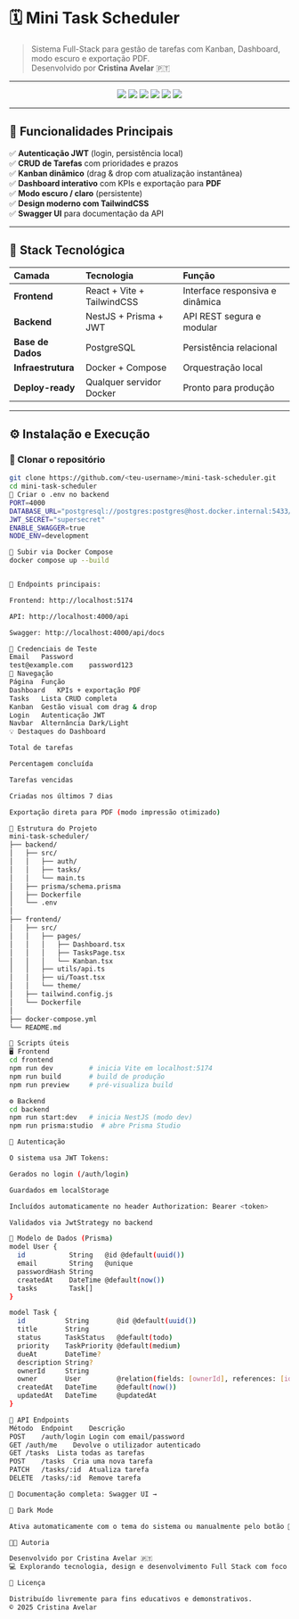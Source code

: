 
# 🗓️ Mini Task Scheduler  
> Sistema Full-Stack para gestão de tarefas com Kanban, Dashboard, modo escuro e exportação PDF.  
> Desenvolvido por **Cristina Avelar** 🇵🇹  

---

<p align="center">
  <img src="https://img.shields.io/badge/NestJS-Backend-red?style=flat-square&logo=nestjs" />
  <img src="https://img.shields.io/badge/React-Frontend-blue?style=flat-square&logo=react" />
  <img src="https://img.shields.io/badge/PostgreSQL-DB-336791?style=flat-square&logo=postgresql" />
  <img src="https://img.shields.io/badge/Docker-Compose-2496ED?style=flat-square&logo=docker" />
  <img src="https://img.shields.io/badge/TailwindCSS-Design-38B2AC?style=flat-square&logo=tailwindcss" />
  <img src="https://img.shields.io/badge/TypeScript-💙-007ACC?style=flat-square&logo=typescript" />
</p>

---

## 🌟 Funcionalidades Principais

✅ **Autenticação JWT** (login, persistência local)  
✅ **CRUD de Tarefas** com prioridades e prazos  
✅ **Kanban dinâmico** (drag & drop com atualização instantânea)  
✅ **Dashboard interativo** com KPIs e exportação para **PDF**  
✅ **Modo escuro / claro** (persistente)  
✅ **Design moderno com TailwindCSS**  
✅ **Swagger UI** para documentação da API  

---

## 🧩 Stack Tecnológica

| Camada | Tecnologia | Função |
|:--|:--|:--|
| **Frontend** | React + Vite + TailwindCSS | Interface responsiva e dinâmica |
| **Backend** | NestJS + Prisma + JWT | API REST segura e modular |
| **Base de Dados** | PostgreSQL | Persistência relacional |
| **Infraestrutura** | Docker + Compose | Orquestração local |
| **Deploy-ready** | Qualquer servidor Docker | Pronto para produção |

---

## ⚙️ Instalação e Execução

### 🔧 Clonar o repositório
```bash
git clone https://github.com/<teu-username>/mini-task-scheduler.git
cd mini-task-scheduler
📄 Criar o .env no backend
PORT=4000
DATABASE_URL="postgresql://postgres:postgres@host.docker.internal:5433/mts?schema=public"
JWT_SECRET="supersecret"
ENABLE_SWAGGER=true
NODE_ENV=development

🐳 Subir via Docker Compose
docker compose up --build


📍 Endpoints principais:

Frontend: http://localhost:5174

API: http://localhost:4000/api

Swagger: http://localhost:4000/api/docs

👥 Credenciais de Teste
Email	Password
test@example.com	password123
🧭 Navegação
Página	Função
Dashboard	KPIs + exportação PDF
Tasks	Lista CRUD completa
Kanban	Gestão visual com drag & drop
Login	Autenticação JWT
Navbar	Alternância Dark/Light
💡 Destaques do Dashboard

Total de tarefas

Percentagem concluída

Tarefas vencidas

Criadas nos últimos 7 dias

Exportação direta para PDF (modo impressão otimizado)

🧱 Estrutura do Projeto
mini-task-scheduler/
├── backend/
│   ├── src/
│   │   ├── auth/
│   │   ├── tasks/
│   │   └── main.ts
│   ├── prisma/schema.prisma
│   ├── Dockerfile
│   └── .env
│
├── frontend/
│   ├── src/
│   │   ├── pages/
│   │   │   ├── Dashboard.tsx
│   │   │   ├── TasksPage.tsx
│   │   │   └── Kanban.tsx
│   │   ├── utils/api.ts
│   │   ├── ui/Toast.tsx
│   │   └── theme/
│   ├── tailwind.config.js
│   └── Dockerfile
│
├── docker-compose.yml
└── README.md

🧰 Scripts úteis
🖥️ Frontend
cd frontend
npm run dev         # inicia Vite em localhost:5174
npm run build       # build de produção
npm run preview     # pré-visualiza build

⚙️ Backend
cd backend
npm run start:dev   # inicia NestJS (modo dev)
npm run prisma:studio  # abre Prisma Studio

🔐 Autenticação

O sistema usa JWT Tokens:

Gerados no login (/auth/login)

Guardados em localStorage

Incluídos automaticamente no header Authorization: Bearer <token>

Validados via JwtStrategy no backend

💾 Modelo de Dados (Prisma)
model User {
  id           String   @id @default(uuid())
  email        String   @unique
  passwordHash String
  createdAt    DateTime @default(now())
  tasks        Task[]
}

model Task {
  id          String       @id @default(uuid())
  title       String
  status      TaskStatus   @default(todo)
  priority    TaskPriority @default(medium)
  dueAt       DateTime?
  description String?
  ownerId     String
  owner       User         @relation(fields: [ownerId], references: [id])
  createdAt   DateTime     @default(now())
  updatedAt   DateTime     @updatedAt
}

📜 API Endpoints
Método	Endpoint	Descrição
POST	/auth/login	Login com email/password
GET	/auth/me	Devolve o utilizador autenticado
GET	/tasks	Lista todas as tarefas
POST	/tasks	Cria uma nova tarefa
PATCH	/tasks/:id	Atualiza tarefa
DELETE	/tasks/:id	Remove tarefa

🧭 Documentação completa: Swagger UI →

🌙 Dark Mode

Ativa automaticamente com o tema do sistema ou manualmente pelo botão 🌙 / ☀️ na Navbar.

🧑‍💻 Autoria

Desenvolvido por Cristina Avelar 🇵🇹
💻 Explorando tecnologia, design e desenvolvimento Full Stack com foco em qualidade e detalhe.

🪪 Licença

Distribuído livremente para fins educativos e demonstrativos.
© 2025 Cristina Avelar

